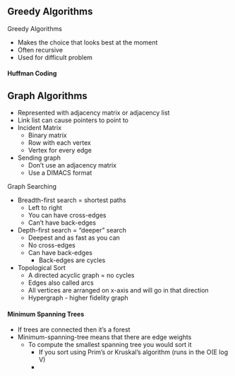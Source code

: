 ## Greedy Algorithms

Greedy Algorithms
- Makes the choice that looks best at the moment
- Often recursive
- Used for difficult problem

#### Huffman Coding

## Graph Algorithms
- Represented with adjacency matrix or adjacency list
- Link list can cause pointers to point to 
- Incident Matrix
	- Binary matrix
	- Row with each vertex
	- Vertex for every edge
- Sending graph
	- Don’t use an adjacency matrix
	- Use a DIMACS format

Graph Searching
- Breadth-first search = shortest paths
	- Left to right
	- You can have cross-edges
	- Can’t have back-edges
- Depth-first search = “deeper” search
	- Deepest and as fast as you can
	- No cross-edges
	- Can have back-edges
		- Back-edges are cycles
- Topological Sort
	- A directed acyclic graph = no cycles
	- Edges also called arcs
	- All vertices are arranged on x-axis and will go in that direction
	- Hypergraph - higher fidelity graph

#### Minimum Spanning Trees
- If trees are connected then it’s a forest
- Minimum-spanning-tree means that there are edge weights
	- To compute the smallest spanning tree you would sort it
		- If you sort using Prim’s or Kruskal’s algorithm (runs in the O(E log V)
		- 



